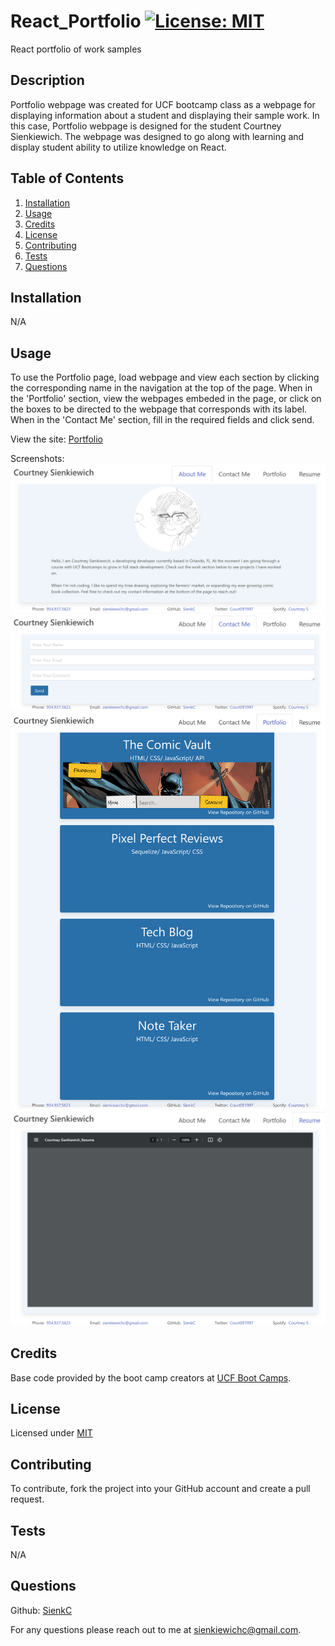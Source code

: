 # React_Portfolio [![License: MIT](https://img.shields.io/badge/License-MIT-blue.svg)](https://opensource.org/license/mit/)
React portfolio of work samples

  ## Description

  Portfolio webpage was created for UCF bootcamp class as a webpage for displaying information about a student and displaying their sample work. In this case, Portfolio webpage is designed for the student Courtney Sienkiewich. The webpage was designed to go along with learning and display student ability to utilize knowledge on React.


  ## Table of Contents

  1. [Installation](#installation)
  2. [Usage](#usage)
  3. [Credits](#credits)
  4. [License](#license)
  5. [Contributing](#contributing)
  6. [Tests](#tests)
  7. [Questions](#questions)


  ## Installation <a id="installation"></a>

  N/A


  ## Usage <a id="usage"></a>

  To use the Portfolio page, load webpage and view each section by clicking the corresponding name in the navigation at the top of the page. When in the 'Portfolio' section, view the webpages embeded in the page, or click on the boxes to be directed to the webpage that corresponds with its label. When in the 'Contact Me' section, fill in the required fields and click send.

  View the site: [Portfolio](https://capable-fairy-7d729c.netlify.app/)

  Screenshots:
  ![Home Page](./public/assets/images/home_page.png)
  ![Contact Page](./public/assets/images/contact_page.png)
  ![Portfolio Page](./public/assets/images/portfolio_page.png)
  ![Resume Page](./public/assets/images/resume_page.png)

  ## Credits <a id="credits"></a>

  Base code provided by the boot camp creators at [UCF Boot Camps](https://bootcamp.ce.ucf.edu/).


  ## License <a id="license"></a>

  Licensed under [MIT](LICENSE)


  ## Contributing <a id="contributing"></a>

  To contribute, fork the project into your GitHub account and create a pull request.


  ## Tests <a id="tests"></a>

  N/A


  ## Questions <a id="questions"></a>

  Github: [SienkC](https://github.com/SienkC)
  
  For any questions please reach out to me at sienkiewichc@gmail.com.